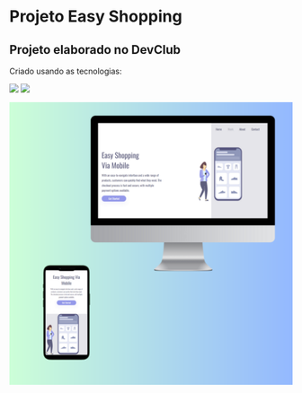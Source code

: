 <h1>Projeto Easy Shopping</h1>

<h2>Projeto elaborado no DevClub</h2>

<p>Criado usando as tecnologias:</p>

<img src="https://img.shields.io/badge/HTML5-E34F26?style=for-the-badge&logo=html5&logoColor=white" /> <img src="https://img.shields.io/badge/CSS3-1572B6?style=for-the-badge&logo=css3&logoColor=white" />

<img src="https://github.com/SamuelDias91/Projeto-CSS-3---Shopping/blob/main/img/easy-shopping%20desk-mob.png?raw=true" width=800px />
